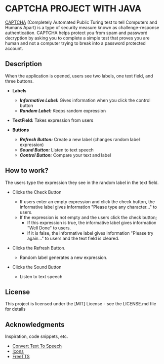 # CAPTCHA PROJECT WITH JAVA
[CAPTCHA](https://support.google.com/a/answer/1217728?hl=en) (Completely Automated Public Turing test to tell Computers and Humans Apart) is a type of security measure known as challenge-response authentication. CAPTCHA helps protect you from spam and password decryption by asking you to complete a simple test that proves you are human and not a computer trying to break into a password protected account.


## Description

When the application is opened, users see two labels, one text field, and three buttons.
* **Labels**
     * **_Informative Label:_**  Gives information when you click the control button
     * **_Random Label:_**  Keeps random expression

* **TextField:** Takes expression from users

* **Buttons**
     * **_Refresh Button:_**  Create a new label (changes random label expression)
     * **_Sound Button:_**  Listen to text speech
     * **_Control Button:_**  Compare your text and label

## How to work?

The users type the expression they see in the random label in the text field.

- Clicks the Check Button
    * If users enter an empty expression and click the check button, the informative label gives information "Please type any character..." to users.
    * If the expression is not empty and the users click the check button;
      - If this expression is true, the informative label gives information "Well Done" to users.
      - If it is false, the informative label gives information "Please try again..." to users and the text field is cleared.

- Clicks the Refresh Button.
    * Random label generates a new expression.

- Clicks the Sound Button
    * Listen to text speech

## License

This project is licensed under the [MIT] License - see the LICENSE.md file for details

## Acknowledgments

Inspiration, code snippets, etc.
* [Convert Text To Speech](https://www.javatpoint.com/convert-text-to-speech-in-java)
* [Icons](https://icons8.com/)
* [FreeTTS](https://sourceforge.net/projects/freetts/files/FreeTTS/FreeTTS%201.2.2/freetts-1.2.2-bin.zip/download?use_mirror=yer)
